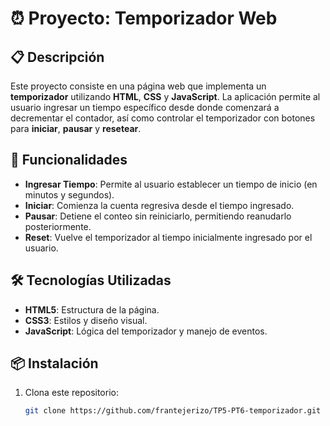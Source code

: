 # ⏰ Proyecto: Temporizador Web

## 📋 Descripción
Este proyecto consiste en una página web que implementa un **temporizador** utilizando **HTML**, **CSS** y **JavaScript**. La aplicación permite al usuario ingresar un tiempo específico desde donde comenzará a decrementar el contador, así como controlar el temporizador con botones para **iniciar**, **pausar** y **resetear**.

## 🚀 Funcionalidades
- **Ingresar Tiempo**: Permite al usuario establecer un tiempo de inicio (en minutos y segundos).
- **Iniciar**: Comienza la cuenta regresiva desde el tiempo ingresado.
- **Pausar**: Detiene el conteo sin reiniciarlo, permitiendo reanudarlo posteriormente.
- **Reset**: Vuelve el temporizador al tiempo inicialmente ingresado por el usuario.

## 🛠️ Tecnologías Utilizadas
- **HTML5**: Estructura de la página.
- **CSS3**: Estilos y diseño visual.
- **JavaScript**: Lógica del temporizador y manejo de eventos.

## 📦 Instalación
1. Clona este repositorio:
   ```bash
   git clone https://github.com/frantejerizo/TP5-PT6-temporizador.git
